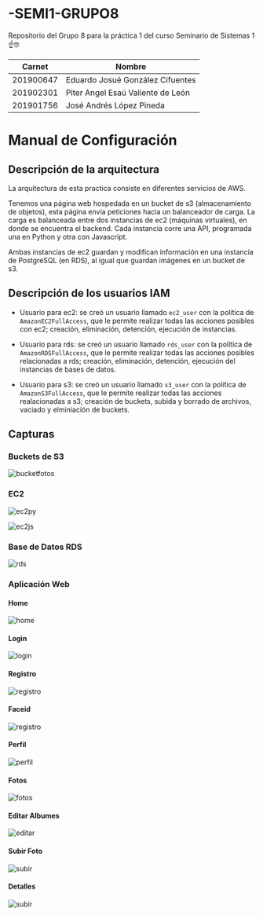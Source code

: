 # -SEMI1-GRUPO8
Repositorio del Grupo 8 para la práctica 1 del curso Seminario de Sistemas 1 ☝️🤓

 **Carnet** | **Nombre** |
| ------ | ------ |
| 201900647 | Eduardo Josué González Cifuentes |
| 201902301 | Piter Angel Esaú Valiente de León |
| 201901756 | José Andrés López Pineda |



# Manual de Configuración

## Descripción de la arquitectura

La arquitectura de esta practica consiste en diferentes servicios de AWS.

Tenemos una página web hospedada en un bucket de s3 (almacenamiento de
objetos), esta página envía peticiones hacia un balanceador de carga.
La carga es balanceada entre dos instancias de ec2 (máquinas virtuales), en
donde se encuentra el backend. Cada instancia corre una API, programada una en
Python y otra con Javascript. 

Ambas instancias de ec2 guardan y modifican información en una instancia de
PostgreSQL (en RDS), al igual que guardan imágenes en un bucket de s3.

## Descripción de los usuarios IAM

* Usuario para ec2: se creó un usuario llamado `ec2_user` con la política de
  `AmazonEC2FullAccess`, que le permite realizar todas las acciones posibles
  con ec2; creación, eliminación, detención, ejecución de instancias.

* Usuario para rds: se creó un usuario llamado `rds_user` con la política de
  `AmazonRDSFullAccess`, que le permite realizar todas las acciones posibles
  relacionadas a rds; creación, eliminación, detención, ejecución del
  instancias de bases de datos.

* Usuario para s3: se creó un usuario llamado `s3_user` con la política de
  `AmazonS3FullAccess`, que le permite realizar todas las acciones
  realacionadas a s3; creación de buckets, subida y borrado de archivos,
  vaciado y elminiación de buckets.

## Capturas

### Buckets de S3

![bucketfotos](./img/bucket_fotos.png)

### EC2

![ec2py](./img/ec2py.png)

![ec2js](./img/ec2js.png)

### Base de Datos RDS

![rds](./img/rds.png)

### Aplicación Web
#### Home
![home](./img/home.png)

#### Login
![login](./img/login.png)

#### Registro
![registro](./img/editarperfil.png)

#### Faceid
![registro](./imgdoc/faceid.png)

#### Perfil
![perfil](./img/perfil.png)

#### Fotos
![fotos](./img/fotos.png)

#### Editar Albumes
![editar](./img/editar.png)

#### Subir Foto
![subir](./img/subirfoto.png)

#### Detalles 
![subir](./img/Detalles.png)